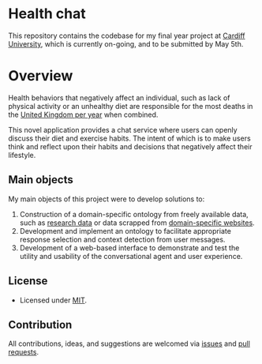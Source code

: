 # Health chat

This repository contains the codebase for my final year project at [Cardiff University](http://www.cs.cf.ac.uk/), which is currently on-going, and to be submitted by May 5th.

# Overview

Health behaviors that negatively affect an individual, such as lack of physical activity or an unhealthy diet are responsible for the most deaths in the [United Kingdom per year](http://www.ons.gov.uk/ons/rel/vsob1/mortality-statistics--deaths-registered-in-england-and-wales--series-dr-/2013/index.html) when combined.

This novel application provides a chat service where users can openly discuss their diet and exercise habits. The intent of which is to make users think and reflect upon their habits and decisions that negatively affect their lifestyle.

## Main objects

My main objects of this project were to develop solutions to:

1. Construction of a domain-specific ontology from freely available data, such as [research data](https://www.todo.com) or data scrapped from [domain-specific websites](https://www.reddit.com/r/food/).
2. Development and implement an ontology to facilitate appropriate response selection and context detection from user messages.
3. Development of a web-based interface to demonstrate and test the utility and usability of the conversational agent and user experience.

## License

- Licensed under [MIT](https://github.com/jawrainey/healthchat/blob/master/LICENSE.txt).

## Contribution

All contributions, ideas, and suggestions
are welcomed via [issues](https://github.com/jawrainey/healthchat/issues) and [pull requests](https://github.com/jawrainey/healthchat/pulls).